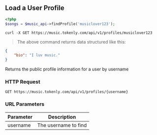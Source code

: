 ## Load a User Profile

```php
<?php
$songs = $music_api->findProfile('musiclover123');
```

```shell
curl -X GET https://music.tokenly.com/api/v1/profiles/musiclover123
```

> The above command returns data structured like this:

```json
{
    "bio": "I luv music."
}
```

Returns the public profile information for a user by username

### HTTP Request

`GET https://music.tokenly.com/api/v1/profiles/{username}`


### URL Parameters

Parameter | Description
--------- | -----------
username  | The username to find

